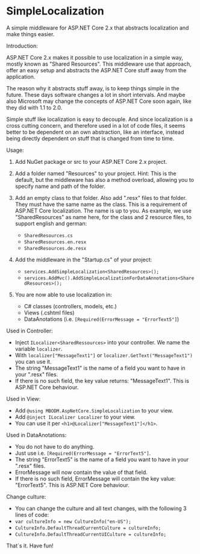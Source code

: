 # SimpleLocalization
A simple middleware for ASP.NET Core 2.x that abstracts localization and make things easier.

Introduction:

ASP.NET Core 2.x makes it possible to use localization in a simple way, mostly known as "Shared Resources". This middleware use that approach, offer an easy setup and abstracts the ASP.NET Core stuff away from the application.

The reason why it abstracts stuff away, is to keep things simple in the future. These days software changes a lot in short intervals. And maybe also Microsoft may change the concepts of ASP.NET Core soon again, like they did with 1.1 to 2.0.

Simple stuff like localization is easy to decouple. And since localization is a cross cutting concern, and therefore used in a lot of code files, it seems better to be dependent on an own abstraction, like an interface, instead being directly dependent on stuff that is changed from time to time.

Usage:

1. Add NuGet package or src to your ASP.NET Core 2.x project.

2. Add a folder named "Resources" to your project. Hint: This is the default, but the middleware has also a method overload, allowing you to specify name and path of the folder.

3. Add an empty class to that folder. Also add ".resx" files to that folder. They must have the same name as the class. This is a requirement of ASP.NET Core localization. The name is up to you. As example, we use "SharedResources" as name here, for the class and 2 resource files, to support english and german:
    - `SharedResources.cs`
    - `SharedResources.en.resx`
    - `SharedResources.de.resx`

4) Add the middleware in the "Startup.cs" of your project:
   - `services.AddSimpleLocalization<SharedResources>();`
   - `services.AddMvc().AddSimpleLocalizationForDataAnnotations<SharedResources>();`

5) You are now able to use localization in:
   - C# classes (controllers, models, etc.)
   - Views (.cshtml files)
   - DataAnotations (i.e. `[Required(ErrorMessage = "ErrorText5"]`)

Used in Controller:
- Inject `ILocalizer<SharedRessources>` into your controller. We name the variable `localizer`.
- With `localizer["MessageText1"]` or `localizer.GetText("MessageText1")` you can use it.
- The string "MessageText1" is the name of a field you want to have in your ".resx" files.
- If there is no such field, the key value returns: "MessageText1". This is ASP.NET Core behaviour.

Used in View:
- Add `@using MBODM.AspNetCore.SimpleLocalization` to your view.
- Add `@inject ILocalizer Localizer` to your view.
- You can use it per `<h1>@Localizer["MessageText1"]</h1>`.

Used in DataAnotations:
- You do not have to do anything.
- Just use i.e. `[Required(ErrorMessage = "ErrorText5"]`.
- The string "ErrorText5" is the name of a field you want to have in your ".resx" files.
- ErrorMessage will now contain the value of that field.
- If there is no such field, ErrorMessage will contain the key value: "ErrorText5". This is ASP.NET Core behaviour.

Change culture:
- You can change the culture and all text changes, with the following 3 lines of code:
- `var cultureInfo = new CultureInfo("en-US");`
- `CultureInfo.DefaultThreadCurrentCulture = cultureInfo;`
- `CultureInfo.DefaultThreadCurrentUICulture = cultureInfo;`

That´s it. Have fun!
